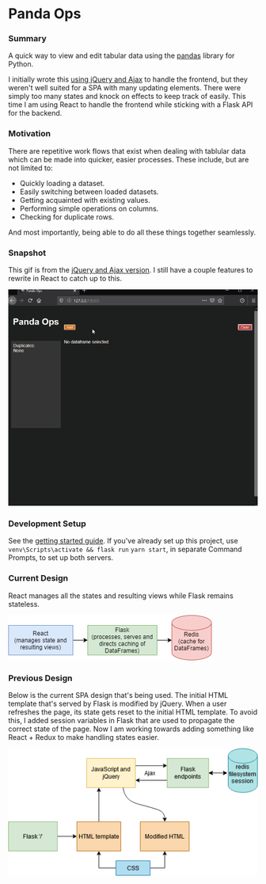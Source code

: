 # Panda Ops

### Summary

A quick way to view and edit tabular data using the [pandas](https://pandas.pydata.org/) library for Python.

I initially wrote this [using jQuery and Ajax](https://github.com/skwzrd/PandaOps-Ajax-and-jQuery) to handle the frontend, but they weren't well suited for a SPA with many updating elements. There were simply too many states and knock on effects to keep track of easily. This time I am using React to handle the frontend while sticking with a Flask API for the backend.


### Motivation
There are repetitive work flows that exist when dealing with tablular data which can be made into quicker, easier processes. These include, but are not limited to:
- Quickly loading a dataset.
- Easily switching between loaded datasets.
- Getting acquainted with existing values.
- Performing simple operations on columns.
- Checking for duplicate rows.

And most importantly, being able to do all these things together seamlessly.

### Snapshot

This gif is from the [jQuery and Ajax version](https://github.com/skwzrd/PandaOps-Ajax-and-jQuery). I still have a couple features to rewrite in React to catch up to this.

![Preview](resources/preview.gif)

### Development Setup

See the [getting started guide](docs/flask_react_start_project_guide.md). If you've already set up this project, use `venv\Scripts\activate && flask run` `yarn start`, in separate Command Prompts, to set up both servers.

### Current Design

React manages all the states and resulting views while Flask remains stateless.

![Design](resources/draw_io_design.png)

### Previous Design

Below is the current SPA design that's being used. The initial HTML template that's served by Flask is modified by jQuery. When a user refreshes the page, its state gets reset to the initial HTML template. To avoid this, I added session variables in Flask that are used to propagate the correct state of the page. Now I am working towards adding something like React + Redux to make handling states easier.

![Design](resources/flask_spa_design.png)

